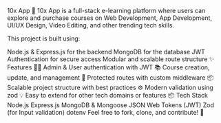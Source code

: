 10x App 🚀
10x App is a full-stack e-learning platform where users can explore and purchase courses on Web Development, App Development, UI/UX Design, Video Editing, and other trending tech skills.

This project is built using:

Node.js & Express.js for the backend
MongoDB for the database
JWT Authentication for secure access
Modular and scalable route structure
✨ Features
👩‍💻 Admin & User authentication with JWT
📚 Course creation, update, and management
🔐 Protected routes with custom middleware
📦 Scalable project structure with best practices
⚙️ Modern validation using zod
💡 Easy to extend for other tech domains or features
📦 Tech Stack
Node.js
Express.js
MongoDB & Mongoose
JSON Web Tokens (JWT)
Zod (for Input validation)
dotenv
Feel free to fork, clone, and contribute! 🙌
